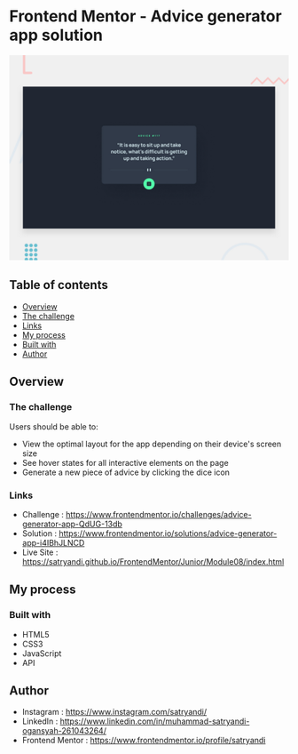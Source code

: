 # Frontend Mentor - Advice generator app solution

![Advice Generator App](assets/images/desktop-preview.jpg)

## Table of contents

- [Overview](#overview)
- [The challenge](#the-challenge)
- [Links](#links)
- [My process](#my-process)
- [Built with](#built-with)
- [Author](#author)

## Overview

### The challenge

Users should be able to:

- View the optimal layout for the app depending on their device's screen size
- See hover states for all interactive elements on the page
- Generate a new piece of advice by clicking the dice icon

### Links

- Challenge : https://www.frontendmentor.io/challenges/advice-generator-app-QdUG-13db
- Solution : https://www.frontendmentor.io/solutions/advice-generator-app-i4IBhJLNCD
- Live Site : https://satryandi.github.io/FrontendMentor/Junior/Module08/index.html

## My process

### Built with

- HTML5
- CSS3
- JavaScript
- API

## Author

- Instagram : https://www.instagram.com/satryandi/
- LinkedIn : https://www.linkedin.com/in/muhammad-satryandi-ogansyah-261043264/
- Frontend Mentor : https://www.frontendmentor.io/profile/satryandi
